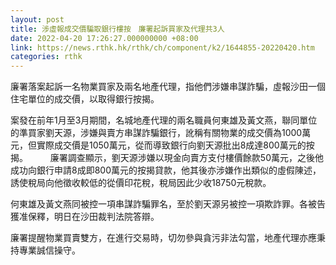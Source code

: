 ```yaml
---
layout: post
title: 涉虛報成交價騙取銀行樓按　廉署起訴買家及代理共3人
date: 2022-04-20 17:26:27.000000000 +08:00
link: https://news.rthk.hk/rthk/ch/component/k2/1644855-20220420.htm
categories: rthk
---
```


廉署落案起訴一名物業買家及兩名地產代理，指他們涉嫌串謀詐騙，虛報沙田一個住宅單位的成交價，以取得銀行按揭。

案發在前年1月至3月期間，名城地產代理的兩名職員何東雄及黃文燕，聯同單位的準買家劉天源，涉嫌與賣方串謀詐騙銀行，訛稱有關物業的成交價為1000萬元，但實際成交價是1050萬元，從而導致銀行向劉天源批出8成達800萬元的按揭。
　　 
廉署調查顯示，劉天源涉嫌以現金向賣方支付樓價餘款50萬元，之後他成功向銀行申請8成即800萬元的按揭貸款，他其後亦涉嫌作出類似的虛假陳述，誘使稅局向他徵收較低的從價印花稅，稅局因此少收18750元稅款。

何東雄及黃文燕同被控一項串謀詐騙罪名，至於劉天源另被控一項欺詐罪。各被告獲准保釋，明日在沙田裁判法院答辯。

廉署提醒物業買賣雙方，在進行交易時，切勿參與貪污非法勾當，地產代理亦應秉持專業誠信操守。
